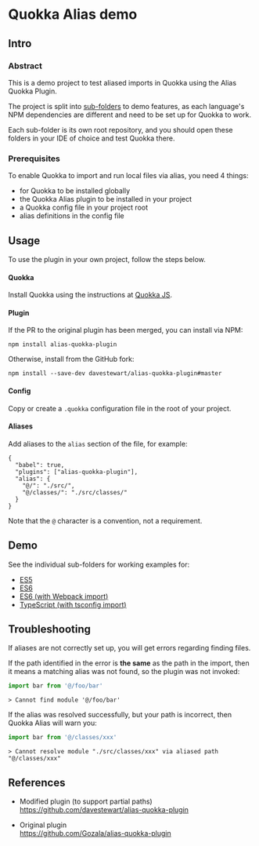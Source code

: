 # Quokka Alias demo

## Intro

### Abstract

This is a demo project to test aliased imports in Quokka using the Alias Quokka Plugin.
 
The project is split into [sub-folders](#demo) to demo features, as each language's NPM dependencies are different and need to be set up for Quokka to work.

Each sub-folder is its own root repository, and you should open these folders in your IDE of choice and test Quokka there.


### Prerequisites

To enable Quokka to import and run local files via alias, you need 4 things:

- for Quokka to be installed globally
- the Quokka Alias plugin to be installed in your project
- a Quokka config file in your project root
- alias definitions in the config file


## Usage

To use the plugin in your own project, follow the steps below.

#### Quokka

Install Quokka using the instructions at [Quokka JS](https://quokkajs.com).


#### Plugin

If the PR to the original plugin has been merged, you can install via NPM:

```
npm install alias-quokka-plugin
```

Otherwise, install from the GitHub fork:

```
npm install --save-dev davestewart/alias-quokka-plugin#master
```

#### Config

Copy or create a `.quokka` configuration file in the root of your project.


#### Aliases

Add aliases to the `alias` section of the file, for example:

```
{
  "babel": true,
  "plugins": ["alias-quokka-plugin"],
  "alias": {
    "@/": "./src/",
    "@/classes/": "./src/classes/"
  }
}
```

Note that the `@` character is a convention, not a requirement.

## Demo

See the individual sub-folders for working examples for:

- [ES5](./es5)
- [ES6](./es6)
- [ES6 (with Webpack import)](./es6-webpack)
- [TypeScript (with tsconfig import)](./ts)


## Troubleshooting

If aliases are not correctly set up, you will get errors regarding finding files.

If the path identified in the error is **the same** as the path in the import, then it means a matching alias was not found, so the plugin was not invoked:

```js
import bar from '@/foo/bar'
```
```
> Cannot find module '@/foo/bar'
```

If the alias was resolved successfully, but your path is incorrect, then Quokka Alias will warn you:

```js
import bar from '@/classes/xxx'
```
```
> Cannot resolve module "./src/classes/xxx" via aliased path "@/classes/xxx"
```


## References

- Modified plugin (to support partial paths)<br>
  https://github.com/davestewart/alias-quokka-plugin

- Original plugin<br>
  https://github.com/Gozala/alias-quokka-plugin

